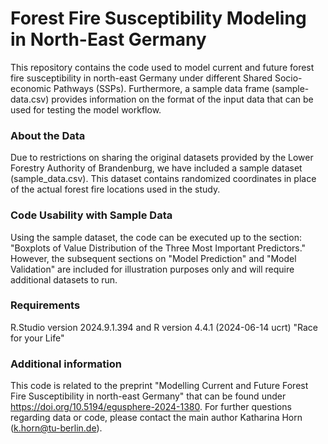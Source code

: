 # Forest Fire Susceptibility Modeling in North-East Germany

This repository contains the code used to model current and future forest fire susceptibility in north-east Germany under different Shared Socio-economic Pathways (SSPs). Furthermore, a sample data frame (sample-data.csv) provides information on the format of the input data that can be used for testing the model workflow. 

### About the Data
Due to restrictions on sharing the original datasets provided by the Lower Forestry Authority of Brandenburg, we have included a sample dataset (sample_data.csv). This dataset contains randomized coordinates in place of the actual forest fire locations used in the study.

### Code Usability with Sample Data
Using the sample dataset, the code can be executed up to the section: "Boxplots of Value Distribution of the Three Most Important Predictors."
However, the subsequent sections on "Model Prediction" and "Model Validation" are included for illustration purposes only and will require additional datasets to run.

### Requirements
R.Studio version 2024.9.1.394 and R version 4.4.1 (2024-06-14 ucrt) "Race for your Life"

### Additional information
This code is related to the preprint "Modelling Current and Future Forest Fire Susceptibility in north-east Germany" that can be found under https://doi.org/10.5194/egusphere-2024-1380. 
For further questions regarding data or code, please contact the main author Katharina Horn (k.horn@tu-berlin.de). 
